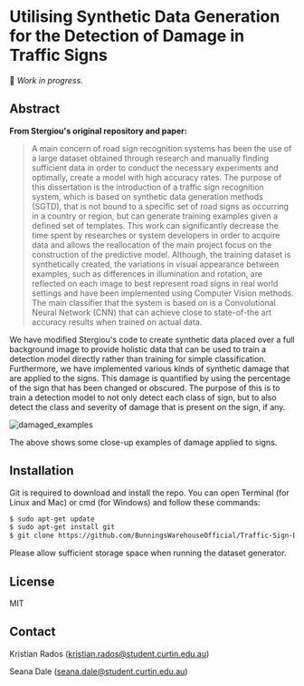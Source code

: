 # Utilising Synthetic Data Generation for the Detection of Damage in Traffic Signs

🚧 *Work in progress.*

## Abstract
**From Stergiou's original repository and paper:**
> A main concern of road sign recognition systems has been the use of a large dataset obtained through research and manually finding sufficient data in order to conduct the necessary experiments and optimally, create a model with high accuracy rates. The purpose of this dissertation is the introduction of a traffic sign recognition system, which is based on synthetic data generation methods (SGTD), that is not bound to a specific set of road signs as occurring in a country or region, but can generate training examples given a defined set of templates. This work can significantly decrease the time spent by researches or system developers in order to acquire data and allows the reallocation of the main project focus on the construction of the predictive model. Although, the training dataset is synthetically created, the variations in visual appearance between examples, such as differences in illumination and rotation, are reflected on each image to best represent road signs in real world settings and have been implemented using Computer Vision methods. The main classifier that the system is based on is a Convolutional Neural Network (CNN) that can achieve close to state-of-the art accuracy results when trained on actual data.

We have modified Stergiou's code to create synthetic data placed over a full background image to provide holistic data that can be used to train a detection model directly rather than training for simple classification. Furthermore, we have implemented various kinds of synthetic damage that are applied to the signs. This damage is quantified by using the percentage of the sign that has been changed or obscured. The purpose of this is to train a detection model to not only detect each class of sign, but to also detect the class and severity of damage that is present on the sign, if any.
 
 ![damaged_examples](https://github.com/BunningsWarehouseOfficial/Traffic-Sign-Damage-Detection-using-Synthesised-Training-Data/blob/main/Figures/Damaged_examples.png "Templates")
 
The above shows some close-up examples of damage applied to signs.

## Installation
Git is required to download and install the repo. You can open Terminal (for Linux and Mac) or cmd (for Windows) and follow these commands:
```sh
$ sudo apt-get update
$ sudo apt-get install git
$ git clone https://github.com/BunningsWarehouseOfficial/Traffic-Sign-Damage-Detection-using-Synthesised-Training-Data.git
```

[comment]: <> (Note that the synthetic dataset SGTSD will need aprox. 10GB and the sample set used for training will be close to 1GB.)
Please allow sufficient storage space when running the dataset generator.

## License
MIT

## Contact
Kristian Rados
(kristian.rados@student.curtin.edu.au)

Seana Dale
(seana.dale@student.curtin.edu.au)